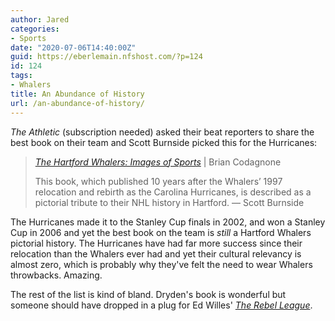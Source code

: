 ```yaml
---
author: Jared
categories:
- Sports
date: "2020-07-06T14:40:00Z"
guid: https://eberlemain.nfshost.com/?p=124
id: 124
tags:
- Whalers
title: An Abundance of History
url: /an-abundance-of-history/
---
```

<!-- wp:paragraph -->
<p><em>The Athletic</em> (subscription needed) asked their beat reporters to share the best book on their team and Scott Burnside picked this for the Hurricanes:</p>
<!-- /wp:paragraph -->

<!-- wp:quote -->
<blockquote class="wp-block-quote"><p><a href="https://www.amazon.com/gp/product/1531634893/ref=dbs_a_def_rwt_bibl_vppi_i0"><em>The Hartford Whalers: Images of Sports</em></a> | Brian Codagnone</p><p>This book, which published 10 years after the Whalers’ 1997 relocation and rebirth as the Carolina Hurricanes, is described as a pictorial tribute to their NHL history in Hartford. — Scott Burnside</p></blockquote>
<!-- /wp:quote -->

<!-- wp:paragraph -->
<p>The Hurricanes made it to the Stanley Cup finals in 2002, and won a Stanley Cup in 2006 and yet the best book on the team is <em>still</em> a Hartford Whalers pictorial history. The Hurricanes have had far more success since their relocation than the Whalers ever had and yet their cultural relevancy is almost zero, which is probably why they've felt the need to wear Whalers throwbacks. Amazing.</p>
<!-- /wp:paragraph -->

<!-- wp:paragraph -->
<p>The rest of the list is kind of bland. Dryden's book is wonderful but someone should have dropped in a plug for Ed Willes' <a href="https://www.amazon.com/Rebel-League-Unruly-Hockey-Association/dp/077108949X/ref=sr_1_1?dchild=1&amp;keywords=rebel+league&amp;qid=1594063656&amp;sr=8-1"><em>The Rebel League</em></a>.</p>
<!-- /wp:paragraph -->